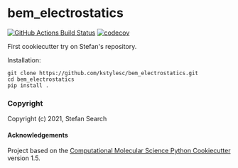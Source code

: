 bem_electrostatics
==============================
[//]: # (Badges)
[![GitHub Actions Build Status](https://github.com/REPLACE_WITH_OWNER_ACCOUNT/bem_electrostatics/workflows/CI/badge.svg)](https://github.com/REPLACE_WITH_OWNER_ACCOUNT/bem_electrostatics/actions?query=workflow%3ACI)
[![codecov](https://codecov.io/gh/REPLACE_WITH_OWNER_ACCOUNT/bem_electrostatics/branch/master/graph/badge.svg)](https://codecov.io/gh/REPLACE_WITH_OWNER_ACCOUNT/bem_electrostatics/branch/master)


First cookiecutter try on Stefan's repository.

Installation:

```
git clone https://github.com/kstylesc/bem_electrostatics.git
cd bem_electrostatics
pip install .
```

### Copyright

Copyright (c) 2021, Stefan Search


#### Acknowledgements
 
Project based on the 
[Computational Molecular Science Python Cookiecutter](https://github.com/molssi/cookiecutter-cms) version 1.5.
